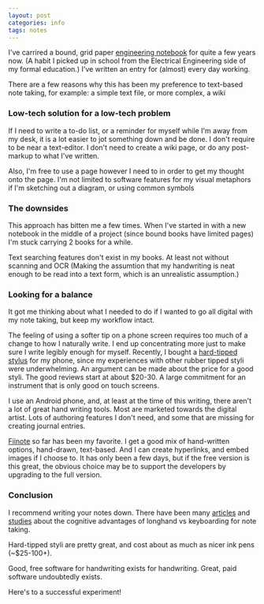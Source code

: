 ```yaml
---
layout: post
categories: info
tags: notes
---
```

I've carrired a bound, grid paper [engineering notebook][bookfactory] for quite a few years now. (A habit I picked up in school from the Electrical Engineering side of my formal education.) I've written an entry for (almost) every day working.

There are a few reasons why this has been my preference to text-based note taking, for example: a simple text file, or more complex, a wiki

### Low-tech solution for a low-tech problem
If I need to write a to-do list, or a reminder for myself while I'm away from my desk, it is a lot easier to jot something down and be done. I don't require to be near a text-editor. I don't need to create a wiki page, or do any post-markup to what I've written.

Also, I'm free to use a page however I need to in order to get my thought onto the page. I'm not limited to software features for my visual metaphors if I'm sketching out a diagram, or using common symbols

### The downsides
This approach has bitten me a few times. When I've started in with a new notebook in the middle of a project (since bound books have limited pages) I'm stuck carrying 2 books for a while.

Text searching features don't exist in my books. At least not without scanning and OCR (Making the assumtion that my handwriting is neat enough to be read into a text form, which is an unrealistic assumption.)

### Looking for a balance
It got me thinking about what I needed to do if I wanted to go all digital with my note taking, but keep my workflow intact.

The feeling of using a softer tip on a phone screen requires too much of a change to how I naturally write. I end up concentrating more just to make sure I write legibly enough for myself. Recently, I bought a [hard-tipped stylus][amazon] for my phone, since my experiences with other rubber tipped styli were underwhelming. An argument can be made about the price for a good styli. The good reviews start at about $20-30. A large commitment for an instrument that is only good on touch screens.

I use an Android phone, and, at least at the time of this writing, there aren't a lot of great hand writing tools. Most are marketed towards the digital artist. Lots of authoring features I don't need, and some that are missing for creating journal entries.

[Fiinote][googleplay] so far has been my favorite. I get a good mix of hand-written options, hand-drawn, text-based. And I can create hyperlinks, and embed images if I choose to. It has only been a few days, but if the free version is this great, the obvious choice may be to support the developers by upgrading to the full version.

### Conclusion
I recommend writing your notes down. There have been many [articles][scientificamerican] and [studies][psychologicalscience] about the cognitive advantages of longhand vs keyboarding for note taking.

Hard-tipped styli are pretty great, and cost about as much as nicer ink pens (~$25-100+).

Good, free software for handwriting exists for handwriting. Great, paid software undoubtedly exists.

Here's to a successful experiment!

[bookfactory]: http://www.bookfactory.com/engineering-notebooks/engineering-notebooks.html

[amazon]: http://www.amazon.com/Adonit-Android-Samsung-Windows-Tablets/dp/B00R33ZYCG/ref=sr_1_1?s=pc&ie=UTF8&qid=1437058896&sr=1-1

[googleplay]: https://play.google.com/store/apps/details?id=com.fiistudio.fiinote

[scientificamerican]: http://www.scientificamerican.com/article/a-learning-secret-don-t-take-notes-with-a-laptop/

[psychologicalscience]: http://www.psychologicalscience.org/index.php/news/were-only-human/ink-on-paper-some-notes-on-note-taking.html
